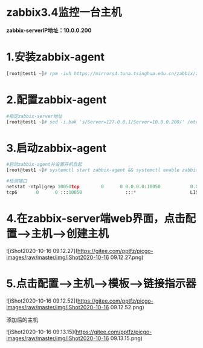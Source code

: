 # zabbix3.4监控一台主机

**zabbix-serverIP地址：10.0.0.200**



# 1.安装zabbix-agent

```python
[root@test1 ~]# rpm -ivh https://mirrors4.tuna.tsinghua.edu.cn/zabbix/zabbix/3.4/rhel/7/x86_64/zabbix-agent-3.4.15-1.el7.x86_64.rpm
```



# 2.配置zabbix-agent

```python
#指定zabbix-server地址
[root@test1 ~]# sed -i.bak 's/Server=127.0.0.1/Server=10.0.0.200/' /etc/zabbix/zabbix_agentd.conf
```



# 3.启动zabbix-agent

```python
#启动zabbix-agent并设置开机自起
[root@test1 ~]# systemctl start zabbix-agent && systemctl enable zabbix-agent

#检测端口
netstat -ntpl|grep 10050tcp        0      0 0.0.0.0:10050           0.0.0.0:*               LISTEN      5220/zabbix_agentd  
tcp6       0      0 :::10050                :::*                    LISTEN      5220/zabbix_agentd  
```



# 4.在zabbix-server端web界面，点击配置-->主机-->创建主机

![iShot2020-10-16 09.12.27](https://gitee.com/pptfz/picgo-images/raw/master/img/iShot2020-10-16 09.12.27.png)



# 5.点击配置-->主机-->模板-->链接指示器

![iShot2020-10-16 09.12.52](https://gitee.com/pptfz/picgo-images/raw/master/img/iShot2020-10-16 09.12.52.png)



添加后的主机

![iShot2020-10-16 09.13.15](https://gitee.com/pptfz/picgo-images/raw/master/img/iShot2020-10-16 09.13.15.png)

